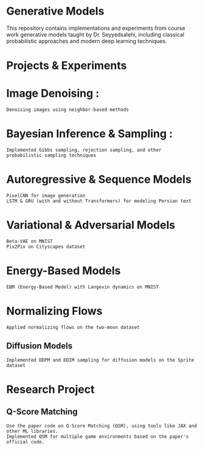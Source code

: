 # Generative Models
This repository contains implementations and experiments from course work generative models taught by Dr. Seyyedsalehi, including classical probabilistic approaches and modern deep learning techniques.

# Projects & Experiments
  # Image Denoising :
    Denoising images using neighbor-based methods
  # Bayesian Inference & Sampling : 
    Implemented Gibbs sampling, rejection sampling, and other probabilistic sampling techniques
  # Autoregressive & Sequence Models
    PixelCNN for image generation
    LSTM & GRU (with and without Transformers) for modeling Persian text
  # Variational & Adversarial Models
    Beta-VAE on MNIST
    Pix2Pix on Cityscapes dataset
  # Energy-Based Models
    EBM (Energy-Based Model) with Langevin dynamics on MNIST
  # Normalizing Flows
    Applied normalizing flows on the two-moon dataset
  ## Diffusion Models
    Implemented DDPM and DDIM sampling for diffusion models on the Sprite dataset

# Research Project
  ## Q-Score Matching
    Use the paper code on Q-Score Matching (QSM), using tools like JAX and other ML libraries.
    Implemented QSM for multiple game environments based on the paper's official code.
